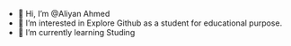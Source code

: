 - 👋 Hi, I’m @Aliyan Ahmed
- 👀 I’m interested in Explore Github as a student for educational purpose. 
- 🌱 I’m currently learning Studing
<!---
AliyanAhmed99/AliyanAhmed99 is a ✨ special ✨ repository because its `README.md` (this file) appears on your GitHub profile.
You can click the Preview link to take a look at your changes.
--->

